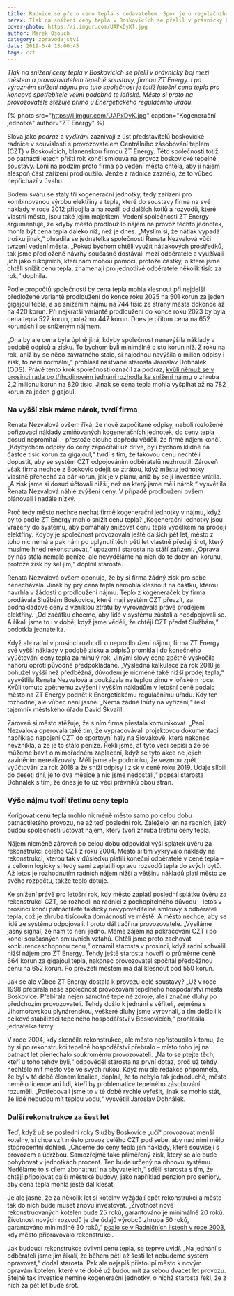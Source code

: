 ```yaml
---
title: Radnice se pře o cenu tepla s dodavatelem. Spor je u regulačního úřadu
perex: Tlak na snížení ceny tepla v Boskovicích se přelil v právnický boj mezi městem a provozovatelem tepelné soustavy, firmou ZT Energy.
cover-photo: https://i.imgur.com/UAPxDyKl.jpg
author: Marek Osouch
category: zpravodajství
date: 2019-6-4 13:00:45
tags: czt
---
```


*Tlak na snížení ceny tepla v Boskovicích se přelil v právnický boj mezi městem a provozovatelem tepelné soustavy, firmou ZT Energy. I po výrazném snížení nájmu pro tuto společnost je totiž letošní cena tepla pro koncové spotřebitele velmi podobná té loňské. Město si proto na provozovatele stěžuje přímo u Energetického regulačního úřadu.*

{% photo src="https://i.imgur.com/UAPxDyK.jpg" caption="Kogenerační jednotka" author="ZT Energy" %}

Slova jako *podraz* a *vydírání* zaznívají z úst představitelů boskovické radnice v souvislosti s provozovatelem Centrálního zásobování teplem (CZT) v Boskovicích, blanenskou firmou ZT Energy. Této společnosti totiž po patnácti letech příští rok končí smlouva na provoz boskovické tepelné soustavy. Loni na podzim proto firma po vedení města chtěla, aby jí nájem alespoň část zařízení prodloužilo. Jenže z radnice zaznělo, že to vůbec nepřichází v úvahu.

Bodem sváru se staly tři kogenerační jednotky, tedy zařízení pro kombinovanou výrobu elektřiny a tepla, které do soustavy firma na své náklady v roce 2012 připojila a na rozdíl od dalších kotlů a rozvodů, které vlastní město, jsou také jejím majetkem. Vedení společnosti ZT Energy argumentuje, že kdyby město prodloužilo nájem na provoz těchto jednotek, mohla být cena tepla daleko níž, než je dnes. „Myslím si, že nátlak vypadá trošku jinak,“ ohradila se jednatelka společnosti Renata Nezvalová vůči tvrzení vedení města. „Pokud bychom chtěli využít nátlakových prostředků, tak jsme předložené návrhy současně dostávali mezi odběratele a využívali jich jako rukojmích, kteří nám mohou pomoci, protože částky, o které jsme chtěli snížit cenu tepla, znamenají pro jednotlivé odběratele několik tisíc za rok,“ doplnila.

Podle propočtů společnosti by cena tepla mohla klesnout při nejdelší předložené variantě prodloužení do konce roku 2025 na 501 korun za jeden gigajoul tepla, a se snížením nájmu na 744 tisíc ze strany města dokonce až na 420 korun. Při nejkratší variantě prodloužení do konce roku 2023 by byla cena tepla 527 korun, potažmo 447 korun. Dnes je přitom cena na 652 korunách i se sníženým nájmem.

„Ona by ale cena byla úplně jiná, kdyby společnost nenavýšila náklady v podobě odpisů a zisku. To bychom byli minimálně o sto korun níž. Z roku na rok, aniž by se něco závratného stalo, si najednou navýšila o milion odpisy i zisk, to není normální,“ prohlásil naštvaně starosta Jaroslav Dohnálek (ODS). Právě tento krok společnosti označil za podraz, [kvůli němuž se v prosinci rada po tříhodinovém jednání rozhodla ke snížení nájmu](https://ohlasy.info/clanky/2018/11/czt-zlevni.html) o zhruba 2,2 milionu korun na 820 tisíc. Jinak se cena tepla mohla vyšplhat až na 782 korun za jeden gigajoul.

### Na vyšší zisk máme nárok, tvrdí firma

Renata Nezvalová ovšem říká, že nově započítané odpisy, neboli rozložené pořizovací náklady zmiňovaných kogeneračních jednotek, do ceny tepla dosud nepromítali – přestože dlouho dopředu věděli, že firmě nájem končí. „Kdybychom odpisy do ceny započítali už dříve, byli bychom klidně na částce tisíc korun za gigajoul,“ tvrdí s tím, že takovou cenu nechtěli dopustit, aby se systém CZT odpojováním odběratelů nezhroutil. Zároveň však firma nechce z Boskovic odejít se ztrátou, když městu jednotky vlastně přenechá za pár korun, jak je v plánu, aniž by se jí investice vrátila. „A zisk jsme si dosud účtovali nižší, než na který jsme měli nárok,“ vysvětlila Renata Nezvalová náhlé zvýšení ceny. V případě prodloužení ovšem plánovali i nadále nízký.

Proč tedy město nechce nechat firmě kogenerační jednotky v nájmu, když by to podle ZT Energy mohlo snížit cenu tepla? „Kogenerační jednotky jsou vřazeny do systému, aby pomáhaly snižovat cenu tepla výdělkem na prodeji elektřiny. Kdyby je společnost provozovala ještě dalších pět let, město z toho nic nemá a pak nám po uplynutí těch pěti let vlastně předají šrot, který musíme hned rekonstruovat,“ upozornil starosta na stáří zařízení. „Oprava by nás stála nemalé peníze, ale nevyděláme na nich do té doby ani korunu, protože zisk by šel jim,“ doplnil starosta.

Renata Nezvalová ovšem oponuje, že by si firma žádný zisk pro sebe nenechávala. Jinak by prý cena tepla nemohla klesnout na částku, kterou navrhla v žádosti o prodloužení nájmu. Teplo z kogeneraček by firma prodávala Službám Boskovice, které mají systém CZT převzít, za podnákladové ceny a vzniklou ztrátu by vyrovnávala právě prodejem elektřiny. „Od začátku chceme, aby lidé v systému zůstali a neodpojovali se. A říkali jsme to i v době, když jsme věděli, že chtějí CZT předat Službám,“ podotkla jednatelka.

Když ale radní v prosinci rozhodli o neprodloužení nájmu, firma ZT Energy své vyšší náklady v podobě zisku a odpisů promítla i do konečného vyúčtování ceny tepla za minulý rok. Jinými slovy cena zpětně vyskočila nahoru oproti původně předpokládané. „Výsledná kalkulace za rok 2018 je bohužel vyšší než předběžná, důvodem je nicméně také nižší prodej tepla,“ vysvětlila Renata Nezvalová a poukázala na teplou zimu v loňském roce. Kvůli tomuto zpětnému zvýšení i vyšším nákladům v letošní ceně podalo město na ZT Energy podnět k Energetickému regulačnímu úřadu. Kdy ten rozhodne, ale vůbec není jasné. „Nemá žádné lhůty na vyřízení,“ řekl tajemník městského úřadu David Škvařil.

Zároveň si město stěžuje, že s ním firma přestala komunikovat. „Paní Nezvalová operovala také tím, že vypracovávali projektovou dokumentaci například napojení CZT do sportovní haly na Slovákově, která nakonec nevznikla, a že je to stálo peníze. Řekli jsme, ať tyto věci sepíší a že se můžeme bavit o mimořádném zaplacení, když se tyto akce ne jejich zaviněním nerealizovaly. Měli jsme ale podmínku, že vezmou zpět vyúčtování za rok 2018 a že sníží odpisy i zisk v ceně roku 2019. Údaje slíbili do deseti dní, je to dva měsíce a nic jsme nedostali,“ popsal starosta Dohnálek s tím, že dnes je to už věcí právníků obou stran.

### Výše nájmu tvoří třetinu ceny tepla

Korigovat cenu tepla mohlo nicméně město samo po celou dobu patnáctiletého provozu, ne až teď poslední rok. Záleželo jen na radních, jaký budou společnosti účtovat nájem, který tvoří zhruba třetinu ceny tepla.

Nájem nicméně zároveň po celou dobu odpovídal výši splátek úvěru za rekonstrukci celého CZT z roku 2004. Město si tím vykrývalo náklady na rekonstrukci, kterou tak v důsledku platili koneční odběratelé v ceně tepla – a celkem logicky si tedy sami zaplatili opravu rozvodů tepla do svých bytů. Až letos je rozhodnutím radních nájem nižší a většinu nákladů platí město ze svého rozpočtu, takže teplo dotuje.

Ke snížení právě pro letošní rok, kdy město zaplatí poslední splátku úvěru za rekonstrukci CZT, se rozhodli na radnici z pochopitelného důvodu – letos v prosinci končí patnáctileté fakticky nevypověditelné smlouvy s odběrateli tepla, což je zhruba tisícovka domácností ve městě. A město nechce, aby se lidé ze systému odpojovali. I proto dál tlačí na provozovatele. „Vysíláme jasný signál, že nám to není jedno. Máme zájem na pokračování CZT i po konci současných smluvních vztahů. Chtěli jsme proto zachovat konkurenceschopnou cenu,“ oznámil starosta v prosinci, když radní schválili nižší nájem pro ZT Energy. Tehdy ještě starosta hovořil o průměrné ceně 664 korun za gigajoul tepla, nakonec provozovatel spočítal předběžnou cenu na 652 korun. Po převzetí městem má dál klesnout pod 550 korun.

Jak se ale vůbec ZT Energy dostala k provozu celé soustavy? „Už v roce 1998 přebírala naše společnost provozování tepelného hospodářství města Boskovice. Přebírala nejen samotné tepelné zdroje, ale i značné dluhy po předchozím provozovateli. Tehdy došlo k jednání s věřiteli, zejména s Jihomoravskou plynárenskou, veškeré dluhy jsme vyrovnali, a tím došlo i k celkové stabilizaci tepelného hospodářství v Boskovicích,“ prohlásila jednatelka firmy.

V roce 2004, kdy skončila rekonstrukce, ale město nepřistoupilo k tomu, že by si po rekonstrukci tepelné hospodářství přebralo – místo toho jej na patnáct let přenechalo soukromému provozovateli. „Na to se ptejte těch, kteří u toho tehdy byli,“ odpověděl starosta na první dotaz, proč už tehdy nechtělo mít město vše ve svých rukou. Když mu ale redakce připomněla, že byl v té době členem koalice, doplnil, že to nebylo tak jednoduché, město nemělo licence ani lidi, kteří by problematice tepelného zásobování rozuměli. „Potřebovali jsme to v té době rychle vyřešit, jinak se mohlo stát, že lidé nebudou mít teplou vodu,“ vysvětlil Jaroslav Dohnálek.

### Další rekonstrukce za šest let

Teď, když už se poslední roky Služby Boskovice „učí“ provozovat menší kotelny, si chce vzít město provoz celého CZT pod sebe, aby nad nimi mělo stoprocentní dohled. „Chceme do ceny tepla jen náklady, které souvisejí s provozem a údržbou. Samozřejmě také přiměřený zisk, který se ale bude pohybovat v jednotkách procent. Ten bude určený na obnovu systému. Neděláme to s cílem zbohatnutí na obyvatelích,“ sdělil starosta s tím, že chtějí připojovat další městské budovy, jako například penzion pro seniory, aby cena tepla mohla ještě dál klesat.

Je ale jasné, že za několik let si kotelny vyžádají opět rekonstrukci a město tak do nich bude muset znovu investovat. „Životnost nově rekonstruovaných kotelen bude 25 roků, garantováno je minimálně 20 roků. Životnost nových rozvodů je dle údajů výrobců zhruba 50 roků, garantováno minimálně 30 roků,“ [psalo se v Radničních listech v roce 2003](https://boskovice.cz/assets/File.ashx?id_org=832&id_dokumenty=22069), kdy město připravovalo rekonstrukci.

Jak budoucí rekonstrukce ovlivní cenu tepla, se teprve uvidí. „Na jednání s odběrateli jsme jim říkali, že během pěti až šesti let nebudeme systém opravovat,“ dodal starosta. Pak ale nejspíš přistoupí město k novým opravám kotelen, které v té době už budou mít za sebou dvacet let provozu. Stejně tak investice nemine kogenerační jednotky, o nichž starosta řekl, že z nich za pět let bude šrot.
